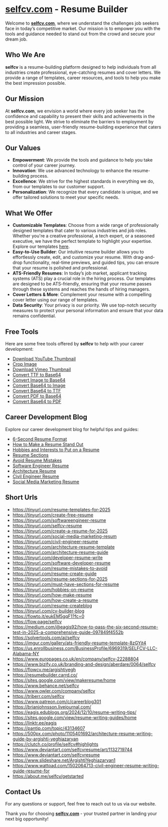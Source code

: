 # [selfcv.com](https://www.selfcv.com) - Resume Builder

Welcome to **[selfcv.com](https://www.selfcv.com)**, where we understand the challenges job seekers face in today’s competitive market. Our mission is to empower you with the tools and guidance needed to stand out from the crowd and secure your dream job.

## Who We Are

**selfcv** is a resume-building platform designed to help individuals from all industries create professional, eye-catching resumes and cover letters. We provide a range of templates, career resources, and tools to help you make the best impression possible.

## Our Mission

At **selfcv.com**, we envision a world where every job seeker has the confidence and capability to present their skills and achievements in the best possible light. We strive to eliminate the barriers to employment by providing a seamless, user-friendly resume-building experience that caters to all industries and career stages.

## Our Values

- **Empowerment**: We provide the tools and guidance to help you take control of your career journey.
- **Innovation**: We use advanced technology to enhance the resume-building process.
- **Excellence**: We strive for the highest standards in everything we do, from our templates to our customer support.
- **Personalization**: We recognize that every candidate is unique, and we offer tailored solutions to meet your specific needs.

## What We Offer

- **Customizable Templates**: Choose from a wide range of professionally designed templates that cater to various industries and job roles. Whether you're a creative professional, a tech expert, or a seasoned executive, we have the perfect template to highlight your expertise. Explore our templates [here](https://www.selfcv.com/cv-templates).
- **Easy-to-Use Builder**: Our intuitive resume builder allows you to effortlessly create, edit, and customize your resume. With drag-and-drop functionality, real-time previews, and guided tips, you can ensure that your resume is polished and professional.
- **ATS-Friendly Resumes**: In today’s job market, applicant tracking systems (ATS) play a crucial role in the hiring process. Our templates are designed to be ATS-friendly, ensuring that your resume passes through these systems and reaches the hands of hiring managers.
- **Cover Letters & More**: Complement your resume with a compelling cover letter using our range of templates.
- **Data Security**: Your privacy is our priority. We use top-notch security measures to protect your personal information and ensure that your data remains confidential.

## Free Tools

Here are some free tools offered by **selfcv** to help with your career development:

- [Download YouTube Thumbnail](https://www.selfcv.com/tools/download-youtube-thumbnail/)
- [Crop Image](https://www.selfcv.com/tools/crop-image/)
- [Download Vimeo Thumbnail](https://www.selfcv.com/tools/download-vimeo-thumbnail/)
- [Convert TTF to Base64](https://www.selfcv.com/tools/convert-ttf-to-base64/)
- [Convert Image to Base64](https://www.selfcv.com/tools/convert-image-to-base64/)
- [Convert Base64 to Image](https://www.selfcv.com/tools/convert-base64-to-image/)
- [Convert Base64 to TTF](https://www.selfcv.com/tools/convert-base64-to-ttf/)
- [Convert PDF to Base64](https://www.selfcv.com/tools/convert-pdf-to-base64/)
- [Convert Base64 to PDF](https://www.selfcv.com/tools/convert-base64-to-pdf/)

## Career Development Blog

Explore our career development blog for helpful tips and guides:

- [6-Second Resume Format](https://www.selfcv.com/career-blog/6-second-resume-format/)
- [How to Make a Resume Stand Out](https://www.selfcv.com/career-blog/how-to-make-resume-stand-out/)
- [Hobbies and Interests to Put on a Resume](https://www.selfcv.com/career-blog/hobbies-and-interests-to-put-on-a-resume/)
- [Resume Sections](https://www.selfcv.com/career-blog/resume-sections/)
- [Avoid Resume Mistakes](https://www.selfcv.com/career-blog/avoid-resume-mistakes/)
- [Software Engineer Resume](https://www.selfcv.com/career-blog/software-engineer-resume/)
- [Architecture Resume](https://www.selfcv.com/career-blog/architecture-resume/)
- [Civil Engineer Resume](https://www.selfcv.com/career-blog/civil-engineer-resume/)
- [Social Media Marketing Resume](https://www.selfcv.com/career-blog/social-media-marketing-resume/)

## Short Urls 
- https://tinyurl.com/resume-templates-for-2025
- https://tinyurl.com/create-free-resume
- https://tinyurl.com/softwareengineer-resume
- https://tinyurl.com/selfcv-resume
- https://tinyurl.com/create-a-resume-for-2025
- https://tinyurl.com/social-media-marketing-resum
- https://tinyurl.com/civil-engineer-resume
- https://tinyurl.com/architecture-resume-template
- https://tinyurl.com/architecture-resume-guide
- https://tinyurl.com/developer-resume-write
- https://tinyurl.com/software-developer-resume
- https://tinyurl.com/resume-mistakes-to-avoid
- https://tinyurl.com/resume-create-guide
- https://tinyurl.com/resume-sections-for-2025
- https://tinyurl.com/must-have-sections-for-resume
- https://tinyurl.com/hobbies-on-resume
- https://tinyurl.com/how-make-resume
- https://tinyurl.com/how-create-a-resume
- https://tinyurl.com/resume-createblog
- https://tinyurl.com/cv-builder-blog
- https://flowto.it/eukEM5gqF1?fc=0
- https://flow.page/selfcv
- https://medium.com/@eagis92/how-to-pass-the-six-second-resume-test-in-2025-a-comprehensive-guide-097849f4552b
- https://solvertools.com/ai/selfcv
- https://imgur.com/gallery/ats-friendly-resume-template-8zGYjt4
- https://us.enrollbusiness.com/BusinessProfile/6969319/SELFCV-LLC-Alabama-NY
- https://www.europages.co.uk/en/company/selfcv-22288804
- https://www.bizify.co.uk/branding-and-design/aberdare/0064/selfcv
- https://flowcv.me/argishtiyegh
- https://resumebuilder.carrd.co/
- https://sites.google.com/view/makeresume/home
- https://www.behance.net/selfcv
- https://www.owler.com/company/selfcv
- https://triberr.com/selfcv
- https://www.patreon.com/c/careerblog301
- https://brianjohnsson.livejournal.com/
- https://eagis.edublogs.org/2024/12/10/resume-writing-tips/
- https://sites.google.com/view/resume-writing-guides/home
- https://linktr.ee/eagis
- https://pantip.com/topic/43134607
- https://500px.com/photo/1105401692/architecture-resume-writing-guide-by-argishti-yeghiazaryan
- https://clutch.co/profile/selfcv#highlights
- https://www.deviantart.com/selfcvresume/art/1132719744
- https://www.deviantart.com/selfcvresume
- https://www.slideshare.net/ArgishtiYeghiazaryan1
- https://www.wattpad.com/1502064713-civil-engineer-resume-writing-guide-resume-for
- https://about.me/selfcv/getstarted

## Contact Us

For any questions or support, feel free to reach out to us via our website.

Thank you for choosing **[selfcv.com](https://www.selfcv.com)** - your trusted partner in landing your next big opportunity!
